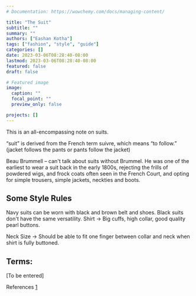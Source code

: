 ```yaml
---
# Documentation: https://wowchemy.com/docs/managing-content/

title: "The Suit"
subtitle: ""
summary: ""
authors: ["Eashan Kotha"]
tags: ["fashion", "style", "guide"]
categories: []
date: 2023-03-06T08:28:40-08:00
lastmod: 2023-03-06T08:28:40-08:00
featured: false
draft: false

# Featured image
image:
  caption: ""
  focal_point: ""
  preview_only: false

projects: []
---
```

This is an all-encompassing note on suits. 

 “suit” is derived from the French term suivre, which means “to follow.” (jacket follows the pants or pants follow the jacket)

 Beau Brummell – can't talk about suits without Brummel. He was one of the earliest to wear a suit back in the early 1800s, rejecting the frills of powdered wigs, and frock coats often seen in the French Court, and opting for simple trousers, simple jackets, neckties and boots.   

## Some Style Rules

Navy suits can be worn with black and brown belt and shoes. Black suits don't have the same versatility.
Shirt -> Big cuffs, high collar, good quality pearl buttons. 

Neck Size -> Should be able to fit one finger between collar and neck when shirt is fully buttoned. 

## Terms:
[To be entered]



References
[1](https://www.gentlemansgazette.com/evolution-of-menswear-suits/)